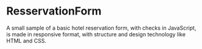 # ResservationForm
A small sample of a basic hotel reservation form, with checks in JavaScript, is made in responsive format, with structure and design technology like HTML and CSS.
